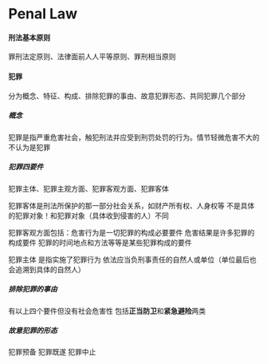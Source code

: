 # Penal Law

#### 刑法基本原则

罪刑法定原则、法律面前人人平等原则、罪刑相当原则



#### 犯罪

分为概念、特征、构成、排除犯罪的事由、故意犯罪形态、共同犯罪几个部分

##### 概念

犯罪是指严重危害社会，触犯刑法并应受到刑罚处罚的行为。情节轻微危害不大的不认为是犯罪



##### 犯罪四要件

犯罪主体、犯罪主观方面、犯罪客观方面、犯罪客体

犯罪客体是刑法所保护的那一部分社会关系，如财产所有权、人身权等 不是具体的犯罪对象！和犯罪对象（具体收到侵害的人）不同

犯罪客观方面包括：危害行为是一切犯罪的构成必要要件 危害结果是许多犯罪的构成要件 犯罪的时间地点和方法等等是某些犯罪构成的要件

犯罪主体 是指实施了犯罪行为 依法应当负刑事责任的自然人或单位（单位最后也会追溯到具体的自然人）



##### 排除犯罪的事由

有以上四个要件但没有社会危害性 包括**正当防卫**和**紧急避险**两类



##### 故意犯罪的形态

犯罪预备 犯罪既遂 犯罪中止
